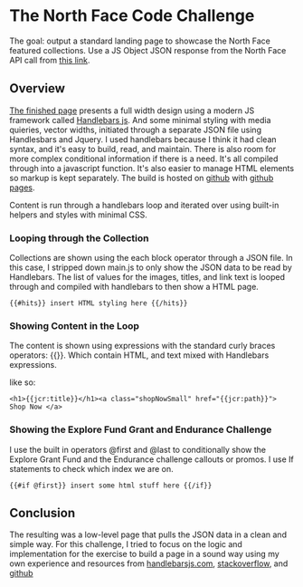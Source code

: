 # The North Face Code Challenge 

The goal: output a standard landing page to showcase the North Face featured collections. 
Use a JS Object JSON response from the North Face API call from [this link](https://docs.google.com/document/d/1DkFjhdkO9BWfjctXP-63iY2oYHSKNLTgGeZUffCAKHw/edit).

## Overview

[The finished page](https://cweachock.github.io/the-north-face) presents a full width design using a modern JS framework called [Handlebars js](https://handlebarsjs.com/). And some minimal styling with media quieries, vector widths, initiated through a separate JSON file using Handlesbars and Jquery. I used handlebars because I think it had clean syntax, and it's easy to build, read, and maintain. There is also room for more complex conditional information if there is a need. It's all compiled through into a javascript function.  It's also easier to manage HTML elements so markup is kept separately. The build is hosted on [github](github.com) with [github pages](https://pages.github.com/). 

Content is run through a handlebars loop and iterated over using built-in helpers and styles with minimal CSS.

### Looping through the Collection 

Collections are shown using the each block operator through a JSON file. In this case, I stripped down main.js to only show the JSON data to be read by Handlebars. The list of values for the images, titles, and link text is looped through and compiled with handlebars to then show a HTML page. 


```
{{#hits}} insert HTML styling here {{/hits}}

```

### Showing Content in the Loop

The content is shown using expressions with the standard curly braces operators: {{}}. Which contain HTML, and text mixed with Handlebars expressions.  

like so:

```
<h1>{{jcr:title}}</h1><a class="shopNowSmall" href="{{jcr:path}}"> Shop Now </a>

```

### Showing the Explore Fund Grant and Endurance Challenge

I use the built in operators @first and @last to conditionally show the Explore Grant Fund and the Endurance challenge callouts or promos. I use If statements to check which index we are on.   


```
{{#if @first}} insert some html stuff here {{/if}}
```


## Conclusion

The resulting was a low-level page that pulls the JSON data in a clean and simple way. For this challenge, I tried to focus on the logic and  implementation for the exercise to build a page in a sound way using my own experience and resources from [handlebarsjs.com](handlebarsjs.com), [stackoverflow](stackoverflow.com), and [github](github.com)

